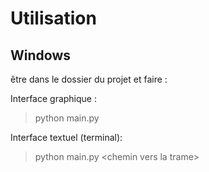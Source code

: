 # Utilisation

## Windows

être dans le dossier du projet et faire :

Interface graphique :


> python main.py

Interface textuel (terminal):

> python main.py \<chemin vers la trame>